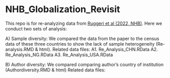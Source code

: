 # NHB_Globalization_Revisit

This repo is for re-analyzing data from [Ruggeri et al (2022, NHB)](https://www.nature.com/articles/s41562-022-01392-w). Here we conduct two sets of analysis: 

A) Sample diversity: We compared the data from the paper to the census data of these three countries to show the lack of sample heterogeneity (Re-analysis.RMD & html).
Related data files: 
A1. Re_Analysis_CHN.RData
A2. Re_Analysis_NG.RData
A3. Re_Analysis_USA.RData

B) Author diversity: We compared comparing author’s country of institution (Authordiversity.RMD & html)
Related data files: 

